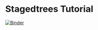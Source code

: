 # Stagedtrees Tutorial 



[![Binder](https://mybinder.org/badge_logo.svg)](https://mybinder.org/v2/gh/gherardovarando/stagedtrees-tutorial/HEAD)


